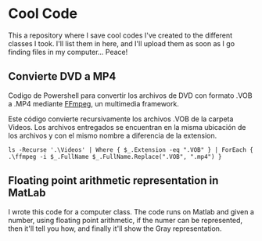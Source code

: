 # Cool Code

This a repository where I save cool codes I've created to the different classes I took. I'll list them in here, and I'll upload them as soon as I go finding files in my computer...
Peace!

## Convierte DVD a MP4
Codigo de Powershell para convertir los archivos de DVD con formato .VOB a .MP4 mediante [FFmpeg](https://ffmpeg.org/documentation.html), un multimedia framework.


Este código convierte recursivamente los archivos .VOB de la carpeta Videos. Los archivos entregados se encuentran en la misma ubicación de los archivos y con el mismo nombre a diferencia de la extension.

`
ls -Recurse '.\Videos' | Where { $_.Extension -eq ".VOB" } | ForEach { .\ffmpeg -i $_.FullName $_.FullName.Replace(".VOB", ".mp4") }
`


## Floating point arithmetic representation in MatLab

[](Tarea.m)
I wrote this code for a computer class. The code runs on Matlab and given a number, using floating point arithmetic, if the numer can be represented, then it'll tell you how, and finally it'll show the Gray representation.
